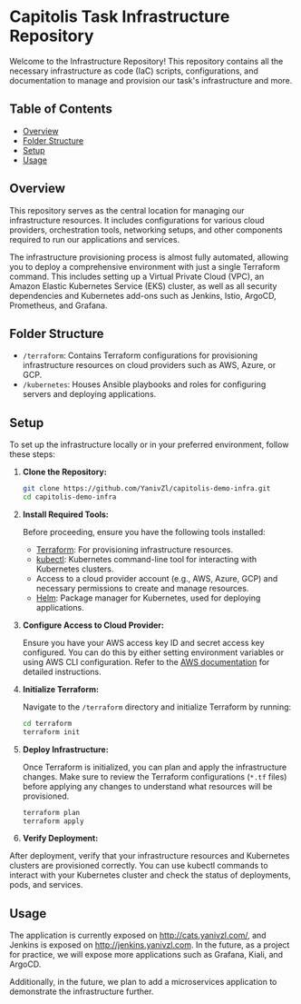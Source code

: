# Capitolis Task Infrastructure Repository

Welcome to the Infrastructure Repository! This repository contains all the necessary infrastructure as code (IaC) scripts, configurations, and documentation to manage and provision our task's infrastructure and more.

## Table of Contents

- [Overview](#overview)
- [Folder Structure](#folder-structure)
- [Setup](#setup)
- [Usage](#usage)

## Overview

This repository serves as the central location for managing our infrastructure resources. It includes configurations for various cloud providers, orchestration tools, networking setups, and other components required to run our applications and services.

The infrastructure provisioning process is almost fully automated, allowing you to deploy a comprehensive environment with just a single Terraform command. This includes setting up a Virtual Private Cloud (VPC), an Amazon Elastic Kubernetes Service (EKS) cluster, as well as all security dependencies and Kubernetes add-ons such as Jenkins, Istio, ArgoCD, Prometheus, and Grafana.

## Folder Structure

- `/terraform`: Contains Terraform configurations for provisioning infrastructure resources on cloud providers such as AWS, Azure, or GCP.
- `/kubernetes`: Houses Ansible playbooks and roles for configuring servers and deploying applications.

## Setup

To set up the infrastructure locally or in your preferred environment, follow these steps:

1. **Clone the Repository:** 

   ```bash
   git clone https://github.com/YanivZl/capitolis-demo-infra.git
   cd capitolis-demo-infra
   ```

2. **Install Required Tools:**

   Before proceeding, ensure you have the following tools installed:
   
   - [Terraform](https://www.terraform.io/downloads.html): For provisioning infrastructure resources.
   - [kubectl](https://kubernetes.io/docs/tasks/tools/install-kubectl/): Kubernetes command-line tool for interacting with Kubernetes clusters.
   - Access to a cloud provider account (e.g., AWS, Azure, GCP) and necessary permissions to create and manage resources.
   - [Helm](https://helm.sh/docs/intro/install/): Package manager for Kubernetes, used for deploying applications.
   
3. **Configure Access to Cloud Provider:**

   Ensure you have your AWS access key ID and secret access key configured. You can do this by either setting environment variables or using AWS CLI configuration. Refer to the [AWS documentation](https://docs.aws.amazon.com/cli/latest/userguide/cli-configure-files.html) for detailed instructions.
   
4. **Initialize Terraform:**

   Navigate to the `/terraform` directory and initialize Terraform by running:
   
   ```bash
   cd terraform
   terraform init
   ```
   
5. **Deploy Infrastructure:**

   Once Terraform is initialized, you can plan and apply the infrastructure changes. Make sure to review the Terraform configurations (`*.tf` files) before applying any changes to understand what resources will be provisioned.
   
   ```bash
   terraform plan
   terraform apply
   ```

6. **Verify Deployment:**

After deployment, verify that your infrastructure resources and Kubernetes clusters are provisioned correctly. You can use kubectl commands to interact with your Kubernetes cluster and check the status of deployments, pods, and services.

## Usage
The application is currently exposed on http://cats.yanivzl.com/, and Jenkins is exposed on http://jenkins.yanivzl.com. In the future, as a project for practice, we will expose more applications such as Grafana, Kiali, and ArgoCD.

Additionally, in the future, we plan to add a microservices application to demonstrate the infrastructure further.
